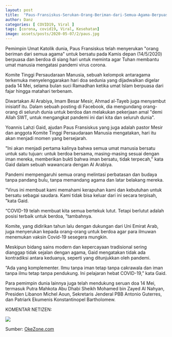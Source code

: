 ```yaml
---
layout: post
title:  "Paus-Fransiskus-Serukan-Orang-Beriman-dari-Semua-Agama-Berpuasa-saat-Ramadhan-Agar-Pandemi-Corona-Berakhir"
author: Danz
categories: [ COVID19, Viral ]
tags: [corona, covid19, Viral, Kesehatan]
image: assets/posts/2020-05-07/2/paus.jpg
---
```


Pemimpin Umat Katolik dunia, Paus Fransiskus telah menyerukan "orang beriman dari semua agama" untuk bersatu pada Kamis depan (14/5/2020) berpuasa dan berdoa di siang hari untuk meminta agar Tuhan membantu umat manusia mengatasi pandemi virus corona.

Komite Tinggi Persaudaraan Manusia, sebuah kelompok antaragama terkemuka menyelenggarakan hari doa sedunia yang dijadwalkan digelar pada 14 Mei, selama bulan suci Ramadhan ketika umat Islam berpuasa dari fajar hingga matahari terbenam.

Diwartakan Al Arabiya, Imam Besar Mesir, Ahmad al-Tayeb juga menyambut inisiatif itu. Dalam sebuah posting di Facebook, dia mengundang orang-orang di seluruh dunia untuk berdoa dan melakukan pekerjaan amal "demi Allah SWT, untuk mengangkat pandemi ini dari kita dan seluruh dunia".

Yoannis Lahzi Gaid, ajudan Paus Fransiskus yang juga adalah pastor Mesir dan anggota Komite Tinggi Persaudaraan Manusia mengatakan, hari itu akan menjadi momen yang bersejarah.

"Ini akan menjadi pertama kalinya bahwa semua umat manusia bersatu untuk satu tujuan: untuk berdoa bersama, masing-masing sesuai dengan iman mereka, memberikan bukti bahwa iman bersatu, tidak terpecah," kata Gaid dalam sebuah wawancara dengan Al Arabiya.

Pandemi mempengaruhi semua orang melintasi perbatasan dan budaya tanpa pandang bulu, tanpa memandang agama dan latar belakang mereka.

“Virus ini membuat kami memahami kerapuhan kami dan kebutuhan untuk bersatu sebagai saudara. Kami tidak bisa keluar dari ini secara terpisah, "kata Gaid.

“COVID-19 telah membuat kita semua bertekuk lutut. Tetapi berlutut adalah posisi terbaik untuk berdoa, ”tambahnya.

Komite, yang didirikan tahun lalu dengan dukungan dari Uni Emirat Arab, juga menyerukan kepada orang-orang untuk berdoa agar para ilmuwan menemukan vaksin Covid-19 sesegera mungkin.

Meskipun bidang sains modern dan kepercayaan tradisional sering dianggap tidak sejalan dengan agama, Gaid mengatakan tidak ada kontradiksi antara keduanya, seperti yang ditunjukkan oleh pandemi.

“Ada yang komplementer. Ilmu tanpa iman tetap tanpa cakrawala dan iman tanpa ilmu tetap tanpa pendukung. Ini pelajaran hebat COVID-19,” kata Gaid.

Para pemimpin dunia lainnya juga telah mendukung seruan doa 14 Mei, termasuk Putra Mahkota Abu Dhabi Sheikh Mohamed bin Zayed Al Nahyan, Presiden Libanon Michel Aoun, Sekretaris Jenderal PBB Antonio Guterres, dan Patriark Ekumenis Konstantinopel Bartholomew.



KOMENTAR NETIZEN:

<img class="shadow-lg" src="{{site.baseurl}}/assets/posts/2020-05-07/2/1.jpg"/>

Sumber: <a href="https://news.okezone.com/read/2020/05/06/18/2209957/paus-fransiskus-serukan-umat-beragama-berpuasa-saat-ramadhan-agar-pandemi-covid-19-berakhir" target="_blank">OkeZone.com</a>